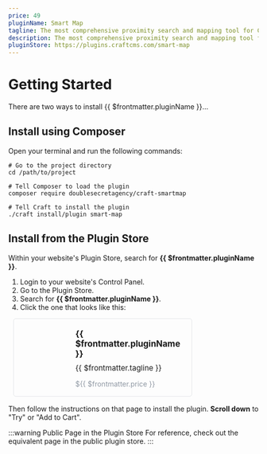 ```yaml
---
price: 49
pluginName: Smart Map
tagline: The most comprehensive proximity search and mapping tool for Craft.
description: The most comprehensive proximity search and mapping tool for Craft.
pluginStore: https://plugins.craftcms.com/smart-map
---
```


# Getting Started

There are two ways to install {{ $frontmatter.pluginName }}...

## Install using Composer

<p>Open your terminal and run the following commands:</p>

```shell
# Go to the project directory
cd /path/to/project

# Tell Composer to load the plugin
composer require doublesecretagency/craft-smartmap

# Tell Craft to install the plugin
./craft install/plugin smart-map
```

## Install from the Plugin Store

Within your website's Plugin Store, search for **{{ $frontmatter.pluginName }}**.

1. Login to your website's Control Panel.
2. Go to the Plugin Store.
3. Search for **{{ $frontmatter.pluginName }}**.
4. Click the one that looks like this:

<div style="
    display: flex;
    padding: 20px 23px 2px;
    border: 1px solid #e3e5e8;
    border-radius: 5px;
    box-sizing: border-box;
    position: relative;
    width: 360px;
    margin: 0 10px;
    font-size: 14px; margin-bottom:16px
">
    <div style="margin-right:20px">
        <img :src="$withBase('/images/icon.svg')" width="100" alt="">
    </div>
    <div>
        <strong style="font-size:17px">{{ $frontmatter.pluginName }}</strong>
        <div style="font-size:15px; margin-top:9px;">{{ $frontmatter.tagline }}</div>
        <p style="color:#8f98a3 !important; font-weight:normal;">${{ $frontmatter.price }}</p>
    </div>
</div>

Then follow the instructions on that page to install the plugin. **Scroll down** to "Try" or "Add to Cart".

:::warning Public Page in the Plugin Store
For reference, check out the <a :href="$frontmatter.pluginStore" target="_blank">equivalent page</a> in the public plugin store.
:::
